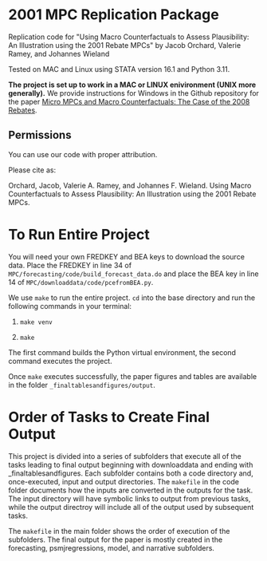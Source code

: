 # 2001 MPC Replication Package

Replication code for "Using Macro Counterfactuals to Assess Plausibility: An Illustration using the 2001 Rebate MPCs" by Jacob Orchard, Valerie Ramey, and Johannes Wieland

Tested on MAC and Linux using STATA version 16.1 and Python 3.11.

**The project is set up to work in a MAC or LINUX enivironment (UNIX more generally).** We provide instructions for Windows in the Github repository for the paper [Micro MPCs and Macro Counterfactuals: The Case of the 2008 Rebates](https://github.com/JakeOrchard/MPC2008-Public).

## Permissions

You can use our code with proper attribution.

Please cite as:

Orchard, Jacob, Valerie A. Ramey, and Johannes F. Wieland. Using Macro Counterfactuals to Assess Plausibility: An Illustration using the 2001 Rebate MPCs.


# To Run Entire Project

You will need your own FREDKEY and BEA keys to download the source data. Place the FREDKEY in line 34 of `MPC/forecasting/code/build_forecast_data.do` and place the BEA key in line 14 of `MPC/downloaddata/code/pcefromBEA.py`. 

We use `make` to run the entire project. `cd` into the base directory and run the following commands in your terminal:

1. `make venv`

2. `make`

The first command builds the Python virtual environment, the second command executes the project. 

Once `make` executes successfully, the paper figures and tables are available in the folder `_finaltablesandfigures/output`.


# Order of Tasks to Create Final Output

This project is divided into a series of subfolders that execute all of the tasks leading to final output beginning with downloaddata and ending with _finaltablesandfigures. Each subfolder contains both a code directory and, once-executed,  input and output directories. The `makefile` in the code folder documents how the inputs are converted in the outputs for the task. The input directory will have symbolic links to output from previous tasks, while the output directroy will include all of the output used by subsequent tasks. 

The `makefile` in the main folder shows the order of execution of the subfolders. The final output for the paper is mostly created in the forecasting, psmjregressions, model, and narrative subfolders. 
